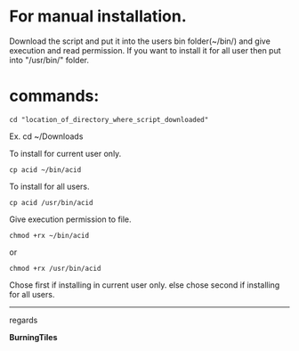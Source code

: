 # For manual installation.

Download the script and put it into the users bin folder(~/bin/) and give execution and read permission.
If you want to install it for all user then put into "/usr/bin/" folder.


# commands:
```
cd "location_of_directory_where_script_downloaded"
```
Ex. cd ~/Downloads


To install for current user only.
```
cp acid ~/bin/acid
```
To install for all users.
```
cp acid /usr/bin/acid
```


Give execution permission to file.
```
chmod +rx ~/bin/acid
```
or
```
chmod +rx /usr/bin/acid
```
Chose first if installing in current user only.
else chose second if installing for all users.


---

regards

**BurningTiles**
